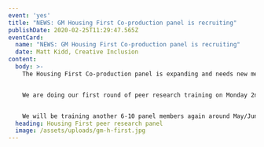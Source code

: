```yaml
---
event: 'yes'
title: "NEWS: GM Housing First Co-production panel is recruiting"
publishDate: 2020-02-25T11:29:47.565Z
eventCard:
  name: "NEWS: GM Housing First Co-production panel is recruiting"
  date: Matt Kidd, Creative Inclusion
content:
  body: >-
    The Housing First Co-production panel is expanding and needs new members.


    We are doing our first round of peer research training on Monday 2nd March,     the outline for which is on the resources page. 


    We will be training another 6-10 panel members again around May/June time so     if you are interested but cannot make the the 2nd March please get in touch at [info@gmhan.net](mailto:info@gmhan.net). The opportunity often suits     individuals who are on ESA and able to do some work under permitted earnings, or who work part time or self-employed.
  heading: Housing First peer research panel
  image: /assets/uploads/gm-h-first.jpg
---
```

